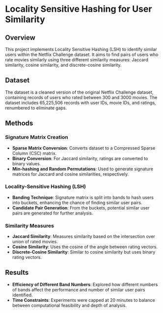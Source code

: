 # Locality Sensitive Hashing for User Similarity

## Overview
This project implements Locality Sensitive Hashing (LSH) to identify similar users within the Netflix Challenge dataset. It aims to find pairs of users who rate movies similarly using three different similarity measures: Jaccard similarity, cosine similarity, and discrete-cosine similarity.

## Dataset
The dataset is a cleaned version of the original Netflix Challenge dataset, containing records of users who rated between 300 and 3000 movies. The dataset includes 65,225,506 records with user IDs, movie IDs, and ratings, renumbered to eliminate gaps.

## Methods
### Signature Matrix Creation
- **Sparse Matrix Conversion**: Converts dataset to a Compressed Sparse Column (CSC) matrix.
- **Binary Conversion**: For Jaccard similarity, ratings are converted to binary values.
- **Min-hashing and Random Permutations**: Used to generate signature matrices for Jaccard and cosine similarities, respectively.

### Locality-Sensitive Hashing (LSH)
- **Banding Technique**: Signature matrix is split into bands to hash users into buckets, enhancing the chance of finding similar user pairs.
- **Candidate Pair Generation**: From the buckets, potential similar user pairs are generated for further analysis.

### Similarity Measures
- **Jaccard Similarity**: Measures similarity based on the intersection over union of rated movies.
- **Cosine Similarity**: Uses the cosine of the angle between rating vectors.
- **Discrete-Cosine Similarity**: Similar to cosine similarity but uses binary rating vectors.

## Results
- **Efficiency of Different Band Numbers**: Explored how different numbers of bands affect the performance and number of similar user pairs identified.
- **Time Constraints**: Experiments were capped at 20 minutes to balance between computational feasibility and depth of analysis.
